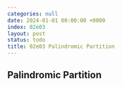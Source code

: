 ```yaml
---
categories: null
date: 2024-01-01 00:00:00 +0000
index: 02e03
layout: post
status: todo
title: 02e03 Palindromic Partition
---
```


## Palindromic Partition
